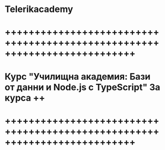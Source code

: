 # Telerikacademy
# ++++++++++++++++++++++++++++++++++++++++++++++++++++++++++++++++++++++++++
# Курс "Училищна академия: Бази от данни и Node.js с TypeScript" За курса ++   
# ++++++++++++++++++++++++++++++++++++++++++++++++++++++++++++++++++++++++++



